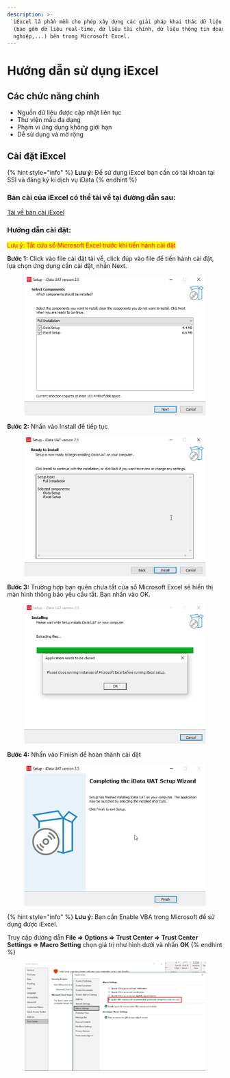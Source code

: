 ```yaml
---
description: >-
  iExcel là phần mềm cho phép xây dựng các giải pháp khai thác dữ liệu của SSI
  (bao gồm dữ liệu real-time, dữ liệu tài chính, dữ liệu thông tin doanh
  nghiệp,...) bên trong Microsoft Excel.
---
```


# Hướng dẫn sử dụng iExcel

## Các chức năng chính&#x20;

* Nguồn dữ liệu được cập nhật liên tục
* Thư viện mẫu đa dạng
* Phạm vi ứng dụng không giới hạn
* Dễ sử dụng và mở rộng

## Cài đặt iExcel&#x20;

{% hint style="info" %}
**Lưu ý:** Để sử dụng iExcel bạn cần có tài khoản tại SSI và đăng ký kí dịch vụ iData
{% endhint %}

### **Bản cài của iExcel** có thể tải về tại đường dẫn sau:

[Tải về bản cài iExcel](https://idata.ssi.com.vn/tai-ve-idata)

### **Hướng dẫn cài đặt:**

<mark style="color:red;">Lưu ý: Tắt cửa sổ Microsoft Excel trước khi tiến hành cài đặt</mark>

**Bước 1:** Click vào file cài đặt tải về, click đúp vào file để tiến hành cài đặt, lựa chọn ứng dụng cần cài đặt, nhấn Next.

<figure><img src="../.gitbook/assets/Cai dat iExcel_1.png" alt=""><figcaption></figcaption></figure>

**Bước 2:** Nhấn vào Install để tiếp tục

<figure><img src="../.gitbook/assets/Cai dat iExcel_2.png" alt=""><figcaption></figcaption></figure>

**Bước 3:** Trường hợp bạn quên chưa tắt cửa sổ Microsoft Excel sẽ hiển thị màn hình thông báo yêu cầu tắt. Bạn nhấn vào OK.

<figure><img src="../.gitbook/assets/Cai dat iExcel_4.png" alt=""><figcaption></figcaption></figure>

**Bước 4:** Nhấn vào Finiish để hoàn thành cài đặt

<figure><img src="../.gitbook/assets/Cai dat iExcel_5.png" alt=""><figcaption></figcaption></figure>

{% hint style="info" %}
**Lưu ý:** Bạn cần Enable VBA trong Microsoft để sử dụng được iExcel.

Truy cập đường dẫn **File => Options => Trust Center => Trust Center Settings => Macro Setting** chọn giá trị như hình dưới và nhấn **OK**
{% endhint %}

<figure><img src="../.gitbook/assets/Cai dat iExcel_Luu y.png" alt=""><figcaption></figcaption></figure>
